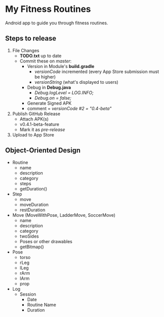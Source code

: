 # My Fitness Routines
Android app to guide you through fitness routines.

## Steps to release
1. File Changes
    - **TODO.txt** up to date
    - Commit these on *master*:
        - Version in Module's **build.gradle**
            - *versionCode* incremented (every App Store submission must be higher)
            - *versionString* (what's displayed to users)
       - Debug in **Debug.java**
            - *Debug.logLevel = LOG.INFO;*
            - *Debug.on = false;*
       - Generate Signed APK
       - comment = *versionCode #2 = "0.4-beta"*
1. Publish GitHub Release
    - Attach APK(s)
    - v0.4.1-beta-feature
    - Mark it as *pre-release*
1. Upload to App Store

## Object-Oriented Design
- Routine
    - name
    - description
    - category
    - steps
    - getDuration()
- Step
    - move
    - moveDuration
    - restDuration
- Move (MoveWithPose, LadderMove, SoccerMove)
    - name
    - description
    - category
    - twoSides
    - Poses or other drawables
    - getBitmap()
- Pose
    - torso
    - rLeg
    - lLeg
    - rArm
    - lArm
    - prop
- Log
    - Session
        - Date
        - Routine Name
        - Duration
